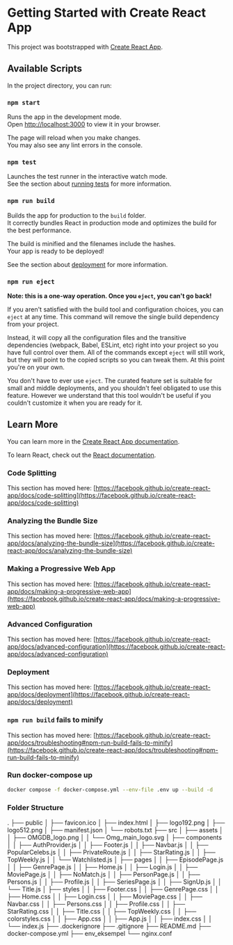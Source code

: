 # Getting Started with Create React App

This project was bootstrapped with [Create React App](https://github.com/facebook/create-react-app).

## Available Scripts

In the project directory, you can run:

### `npm start`

Runs the app in the development mode.\
Open [http://localhost:3000](http://localhost:3000) to view it in your browser.

The page will reload when you make changes.\
You may also see any lint errors in the console.

### `npm test`

Launches the test runner in the interactive watch mode.\
See the section about [running tests](https://facebook.github.io/create-react-app/docs/running-tests) for more information.

### `npm run build`

Builds the app for production to the `build` folder.\
It correctly bundles React in production mode and optimizes the build for the best performance.

The build is minified and the filenames include the hashes.\
Your app is ready to be deployed!

See the section about [deployment](https://facebook.github.io/create-react-app/docs/deployment) for more information.

### `npm run eject`

**Note: this is a one-way operation. Once you `eject`, you can't go back!**

If you aren't satisfied with the build tool and configuration choices, you can `eject` at any time. This command will remove the single build dependency from your project.

Instead, it will copy all the configuration files and the transitive dependencies (webpack, Babel, ESLint, etc) right into your project so you have full control over them. All of the commands except `eject` will still work, but they will point to the copied scripts so you can tweak them. At this point you're on your own.

You don't have to ever use `eject`. The curated feature set is suitable for small and middle deployments, and you shouldn't feel obligated to use this feature. However we understand that this tool wouldn't be useful if you couldn't customize it when you are ready for it.

## Learn More

You can learn more in the [Create React App documentation](https://facebook.github.io/create-react-app/docs/getting-started).

To learn React, check out the [React documentation](https://reactjs.org/).

### Code Splitting

This section has moved here: [https://facebook.github.io/create-react-app/docs/code-splitting](https://facebook.github.io/create-react-app/docs/code-splitting)

### Analyzing the Bundle Size

This section has moved here: [https://facebook.github.io/create-react-app/docs/analyzing-the-bundle-size](https://facebook.github.io/create-react-app/docs/analyzing-the-bundle-size)

### Making a Progressive Web App

This section has moved here: [https://facebook.github.io/create-react-app/docs/making-a-progressive-web-app](https://facebook.github.io/create-react-app/docs/making-a-progressive-web-app)

### Advanced Configuration

This section has moved here: [https://facebook.github.io/create-react-app/docs/advanced-configuration](https://facebook.github.io/create-react-app/docs/advanced-configuration)

### Deployment

This section has moved here: [https://facebook.github.io/create-react-app/docs/deployment](https://facebook.github.io/create-react-app/docs/deployment)

### `npm run build` fails to minify

This section has moved here: [https://facebook.github.io/create-react-app/docs/troubleshooting#npm-run-build-fails-to-minify](https://facebook.github.io/create-react-app/docs/troubleshooting#npm-run-build-fails-to-minify)

### Run docker-compose up

```sh
docker compose -f docker-compose.yml --env-file .env up --build -d
```

### Folder Structure

. ├── public 
│ ├── favicon.ico 
│ ├── index.html 
│ ├── logo192.png │ ├── logo512.png │ ├── manifest.json │ └── robots.txt ├── src │ ├── assets │ │ ├── OMGDB_logo.png │ │ └── Omg_main_logo.svg │ ├── components │ │ ├── AuthProvider.js │ │ ├── Footer.js │ │ ├── Navbar.js │ │ ├── PopularCelebs.js │ │ ├── PrivateRoute.js │ │ ├── StarRating.js │ │ ├── TopWeekly.js │ │ └── Watchlisted.js │ ├── pages │ │ ├── EpisodePage.js │ │ ├── GenrePage.js │ │ ├── Home.js │ │ ├── Login.js │ │ ├── MoviePage.js │ │ ├── NoMatch.js │ │ ├── PersonPage.js │ │ ├── Persons.js │ │ ├── Profile.js │ │ ├── SeriesPage.js │ │ ├── SignUp.js │ │ └── Title.js │ ├── styles │ │ ├── Footer.css │ │ ├── GenrePage.css │ │ ├── Home.css │ │ ├── Login.css │ │ ├── MoviePage.css │ │ ├── Navbar.css │ │ ├── Persons.css │ │ ├── Profile.css │ │ ├── StarRating.css │ │ ├── Title.css │ │ ├── TopWeekly.css │ │ ├── colorstyles.css │ │ ├── App.css │ │ ├── App.js │ │ ├── index.css │ │ └── index.js ├── .dockerignore ├── .gitignore ├── README.md ├── docker-compose.yml ├── env_eksempel └── nginx.conf
